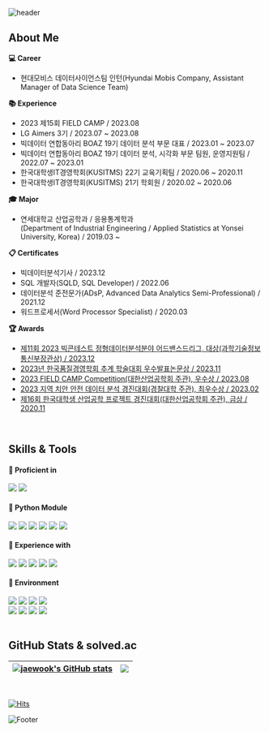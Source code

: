 ![header](https://capsule-render.vercel.app/api?type=waving&color=b3e5e6&height=200&section=header&text=Jaewook%20Shin&fontSize=60)

## About Me
**:computer: Career**
+ 현대모비스 데이터사이언스팀 인턴(Hyundai Mobis Company, Assistant Manager of Data Science Team)

**:books: Experience**
+ 2023 제15회 FIELD CAMP / 2023.08
+ LG Aimers 3기 / 2023.07 ~ 2023.08
+ 빅데이터 연합동아리 BOAZ 19기 데이터 분석 부문 대표 / 2023.01 ~ 2023.07
+ 빅데이터 연합동아리 BOAZ 19기 데이터 분석, 시각화 부문 팀원, 운영지원팀 / 2022.07 ~ 2023.01
+ 한국대학생IT경영학회(KUSITMS) 22기 교육기획팀 / 2020.06 ~ 2020.11
+ 한국대학생IT경영학회(KUSITMS) 21기 학회원 / 2020.02 ~ 2020.06

**:mortar_board: Major**  
+ 연세대학교 산업공학과 / 응용통계학과  
(Department of Industrial Engineering / Applied Statistics at Yonsei University, Korea) / 2019.03 ~

**:clipboard: Certificates**
+ 빅데이터분석기사 / 2023.12
+ SQL 개발자(SQLD, SQL Developer) / 2022.06
+ 데이터분석 준전문가(ADsP, Advanced Data Analytics Semi-Professional) / 2021.12
+ 워드프로세서(Word Processor Specialist) / 2020.03

**:trophy: Awards**
+ [제11회 2023 빅콘테스트 정형데이터분석분야 어드밴스드리그, 대상(과학기술정보통신부장관상) / 2023.12](https://github.com/jwshin0908/BigContest_2023)
+ [2023년 한국품질경영학회 추계 학술대회 우수발표논문상 / 2023.11](https://github.com/jwshin0908/Activities_Matching_System_Free_Semester)
+ [2023 FIELD CAMP Competition(대한산업공학회 주관), 우수상 / 2023.08](https://github.com/jwshin0908/FIELD_2023)
+ [2023 지역 치안 안전 데이터 분석 경진대회(경찰대학 주관), 최우수상 / 2023.02](https://github.com/jwshin0908/local_security_competition)
+ [제16회 한국대학생 산업공학 프로젝트 경진대회(대한산업공학회 주관), 금상 / 2020.11](https://github.com/jwshin0908/IE_project_competition)
<br>

## Skills & Tools
<div align="left">

#### 📘 Proficient in

<img src="https://img.shields.io/badge/Python-3776AB?style=flat&logo=Python&logoColor=white"/>
  
<img src="https://img.shields.io/badge/Tableau-E97627?style=flat&logo=Tableau&logoColor=white"/>

<br>

#### 📕 Python Module

<img src="https://img.shields.io/badge/pandas-150458?style=flat&logo=pandas&logoColor=white"/>

<img src="https://img.shields.io/badge/NumPy-013243?style=flat&logo=NumPy&logoColor=white"/>
  
<img src="https://img.shields.io/badge/Matplotlib-0C1528?style=flat&logo=Soundcharts&logoColor=white"/>

<img src="https://img.shields.io/badge/scikit%20learn-F7931E?style=flat&logo=scikit-learn&logoColor=white"/>
  
<img src="https://img.shields.io/badge/TensorFlow-FF6F00?style=flat&logo=TensorFlow&logoColor=white"/>

<img src="https://img.shields.io/badge/PyTorch-EE4C2C?style=flat&logo=PyTorch&logoColor=white"/>

<br>

#### 📙 Experience with

<img src="https://img.shields.io/badge/R-276DC3?style=flat&logo=R&logoColor=white"/>

<img src="https://img.shields.io/badge/MySQL-4479A1?style=flat&logo=MySQL&logoColor=black"/>

<img src="https://img.shields.io/badge/SAS-4285F4?style=flat&logo=googlechrome&logoColor=blue"/>

<img src="https://img.shields.io/badge/SPSS-052FAD?style=flat&logo=IBM&logoColor=black"/>
  
<img src="https://img.shields.io/badge/QGIS-589632?style=flat&logo=Qgis&logoColor=black"/>

<br>

#### 📗 Environment

<img src="https://img.shields.io/badge/Jupyter-F37626?style=flat&logo=Jupyter&logoColor=white"/>
  
<img src="https://img.shields.io/badge/Google%20Colab-F9AB00?style=flat&logo=googlecolab&logoColor=white"/>

<img src="https://img.shields.io/badge/Visual%20Studio%20Code-007ACC?style=flat&logo=visualstudiocode&logoColor=white"/>

<img src="https://img.shields.io/badge/RStudio-75AADB?style=flat&logo=RStudio&logoColor=white"/>

<br>

<img src="https://img.shields.io/badge/Github-181717?style=flat&logo=Github&logoColor=white"/>

<img src="https://img.shields.io/badge/Notion-000000?style=flat&logo=Notion&logoColor=white"/>

<img src="https://img.shields.io/badge/Slack-4A154B?style=flat&logo=Slack&logoColor=white"/>

<img src="https://img.shields.io/badge/Trello-0052CC?style=flat&logo=Trello&logoColor=white"/>

</div>

<br>

## GitHub Stats & solved.ac
| <a href="https://github.com/jwshin0908/github-readme-stats"><img align="center" src="https://github-readme-stats.vercel.app/api?username=jwshin0908&text_color=080358&icon_color=080358&border_color=080358&ring_color=080358&show_icons=true" alt="jaewook's GitHub stats" /></a> | <a href="https://solved.ac/jwshin0908/"><img align="center" src="http://mazassumnida.wtf/api/v2/generate_badge?boj=jwshin0908" /></a> |
| ------------- | ------------- |
<br>

</div>

[![Hits](https://hits.seeyoufarm.com/api/count/incr/badge.svg?url=https%3A%2F%2Fgithub.com%2Fjwshin0908&count_bg=%2379C83D&title_bg=%23555555&icon=&icon_color=%23E7E7E7&title=hits&edge_flat=false)](https://hits.seeyoufarm.com)


![Footer](https://capsule-render.vercel.app/api?type=waving&color=b3e5e6&height=90&section=footer)
